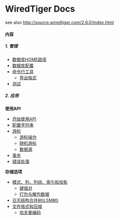 WiredTiger Docs
===================
see also <http://source.wiredtiger.com/2.6.0/index.html>

#### 内容

##### 1. 管理

- [数据库HOME路径](101_home_directory.md)
- [数据库配置](102_configuration.md)
- [命令行工具](103_command_line_utility.md)
    - [导出格式](104_dump_formats.md)
- [测试](105_testing.md)

##### 2. 应用

**使用API**

- [开始使用API](201_getting_started.md)
- [配置字符串](202_configuration_strings.md)
- [游标](203_cursors.md)
    - [游标操作](204_cursor_operations.md)
    - [随机游标](205_cursor_random.md)
    - [数据源](206_data_sources.md)
- [事务](207_transactions.md)
- [错误处理](208_error_handling.md)

**存储选项**

- [模式、列、列组、索引和投影](301_schema_columns_columngroups_indices_projections.md)
    - [键值对](302_key_value_pairs.md)
    - [打包与解包数据](303_packing_and_unpacking_data.md)
- [日志结构合并树(LSM树)](304_log_structured_merge_trees.md)
- [文件格式和压缩](305_file_formats_and_compression.md)
    - [哈夫曼编码](306_huffman_encoding.md)
